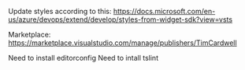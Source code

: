 Update styles according to this: https://docs.microsoft.com/en-us/azure/devops/extend/develop/styles-from-widget-sdk?view=vsts


Marketplace: https://marketplace.visualstudio.com/manage/publishers/TimCardwell


Need to install editorconfig
Need to intall tslint